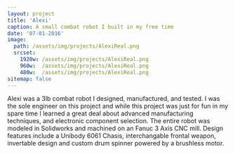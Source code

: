 ```yaml
---
layout: project
title: 'Alexi'
caption: A small combat robot I built in my free time
date: '07-01-2016'
image: 
  path: /assets/img/projects/AlexiReal.png
  srcset: 
    1920w: /assets/img/projects/AlexiReal.png
    960w:  /assets/img/projects/AlexiReal.png
    480w:  /assets/img/projects/AlexiReal.png
sitemap: false
---
```

Alexi was a 3lb combat robot I designed, manufactured, and tested. 
I was the sole engineer on this project and while this project was 
just for fun in my spare time I learned a great deal about advanced 
manufacturing techniques, and electronic component selection. The entire robot
was modeled in Solidworks and machined on an Fanuc 3 Axis CNC mill. Design features
include a Unibody 6061 Chasis, interchangable frontal weapon, invertable design and
custom drum spinner powered by a brushless motor. 
